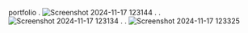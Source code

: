 portfolio
.
![Screenshot 2024-11-17 123144](https://github.com/user-attachments/assets/4f7c7ade-79bb-4b72-be38-94ff54400f61)
.
.
![Screenshot 2024-11-17 123134](https://github.com/user-attachments/assets/2ad68d9b-3813-4ddc-91c4-4772d205ec24)
.
.
![Screenshot 2024-11-17 123325](https://github.com/user-attachments/assets/99268957-5258-4529-8fdc-5ea4c56edaa7)
